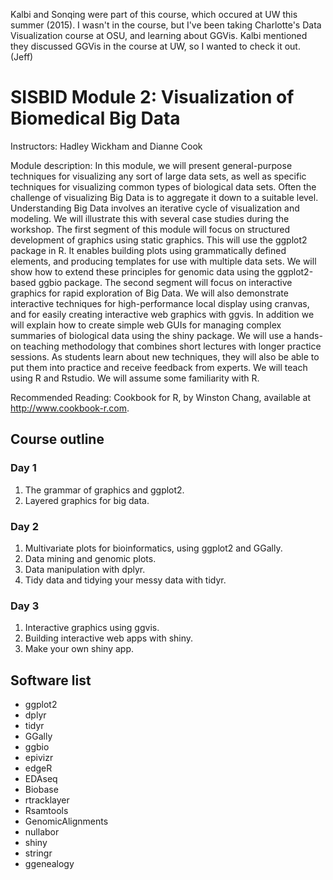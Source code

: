 Kalbi and Sonqing were part of this course, which occured at UW this summer (2015). I wasn't in the course, but I've been taking Charlotte's Data Visualization course at OSU, and learning about GGVis. Kalbi mentioned they discussed GGVis in the course at UW, so I wanted to check it out. (Jeff)

# SISBID Module 2: Visualization of Biomedical Big Data

Instructors: Hadley Wickham and Dianne Cook

Module description: In this module, we will present general-purpose techniques for visualizing any sort of large data sets, as well as specific techniques for visualizing common types of biological data sets. Often the challenge of visualizing Big Data is to aggregate it down to a suitable level. Understanding Big Data involves an iterative cycle of visualization and modeling. We will illustrate this with several case studies during the workshop. The first segment of this module will focus on structured development of graphics using static graphics. This will use the ggplot2 package in R. It enables building plots using grammatically defined elements, and producing templates for use with multiple data sets. We will show how to extend these principles for genomic data using the ggplot2-based ggbio package. The second segment will focus on interactive graphics for rapid exploration of Big Data. We will also demonstrate interactive techniques for high-performance local display using cranvas, and for easily creating interactive web graphics with ggvis. In addition we will explain how to create simple web GUIs for managing complex summaries of biological data using the shiny package. We will use a hands-on teaching methodology that combines short lectures with longer practice sessions. As students learn about new techniques, they will also be able to put them into practice and receive feedback from experts. We will teach using R and Rstudio. We will assume some familiarity with R.

Recommended Reading: Cookbook for R, by Winston Chang, available at <http://www.cookbook-r.com>.

## Course outline

### Day 1

1. The grammar of graphics and ggplot2.
1. Layered graphics for big data.

### Day 2

1. Multivariate plots for bioinformatics, using ggplot2 and GGally.
1. Data mining and genomic plots.
1. Data manipulation with dplyr.
1. Tidy data and tidying your messy data with tidyr.

### Day 3

1. Interactive graphics using ggvis.
1. Building interactive web apps with shiny.
1. Make your own shiny app.

## Software list

- ggplot2
- dplyr
- tidyr
- GGally
- ggbio
- epivizr
- edgeR
- EDAseq
- Biobase
- rtracklayer
- Rsamtools
- GenomicAlignments
- nullabor
- shiny
- stringr
- ggenealogy
